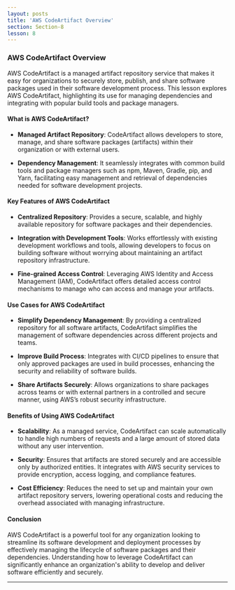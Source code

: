 ```yaml
---
layout: posts
title: 'AWS CodeArtifact Overview'
section: Section-8
lesson: 8
---
```


### AWS CodeArtifact Overview

AWS CodeArtifact is a managed artifact repository service that makes it easy for organizations to securely store, publish, and share software packages used in their software development process. This lesson explores AWS CodeArtifact, highlighting its use for managing dependencies and integrating with popular build tools and package managers.

<!-- pagebreak -->

#### What is AWS CodeArtifact?

- **Managed Artifact Repository**: CodeArtifact allows developers to store, manage, and share software packages (artifacts) within their organization or with external users.

- **Dependency Management**: It seamlessly integrates with common build tools and package managers such as npm, Maven, Gradle, pip, and Yarn, facilitating easy management and retrieval of dependencies needed for software development projects.

<!-- pagebreak -->

#### Key Features of AWS CodeArtifact

- **Centralized Repository**: Provides a secure, scalable, and highly available repository for software packages and their dependencies.

- **Integration with Development Tools**: Works effortlessly with existing development workflows and tools, allowing developers to focus on building software without worrying about maintaining an artifact repository infrastructure.

- **Fine-grained Access Control**: Leveraging AWS Identity and Access Management (IAM), CodeArtifact offers detailed access control mechanisms to manage who can access and manage your artifacts.

<!-- pagebreak -->

#### Use Cases for AWS CodeArtifact

- **Simplify Dependency Management**: By providing a centralized repository for all software artifacts, CodeArtifact simplifies the management of software dependencies across different projects and teams.

- **Improve Build Process**: Integrates with CI/CD pipelines to ensure that only approved packages are used in build processes, enhancing the security and reliability of software builds.

- **Share Artifacts Securely**: Allows organizations to share packages across teams or with external partners in a controlled and secure manner, using AWS’s robust security infrastructure.

<!-- pagebreak -->

#### Benefits of Using AWS CodeArtifact

- **Scalability**: As a managed service, CodeArtifact can scale automatically to handle high numbers of requests and a large amount of stored data without any user intervention.

- **Security**: Ensures that artifacts are stored securely and are accessible only by authorized entities. It integrates with AWS security services to provide encryption, access logging, and compliance features.

- **Cost Efficiency**: Reduces the need to set up and maintain your own artifact repository servers, lowering operational costs and reducing the overhead associated with managing infrastructure.

<!-- pagebreak -->

#### Conclusion

AWS CodeArtifact is a powerful tool for any organization looking to streamline its software development and deployment processes by effectively managing the lifecycle of software packages and their dependencies. Understanding how to leverage CodeArtifact can significantly enhance an organization's ability to develop and deliver software efficiently and securely.

---
